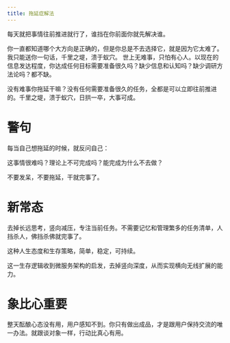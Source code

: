 ```yaml
---
title: 拖延症解法
---
```



每天就把事情往前推进就行了，谁挡在你前面你就先解决谁。

你一直都知道哪个大方向是正确的，但是你总是不去选择它，就是因为它太难了。我只能送你一句话，千里之堤，溃于蚁穴。
世上无难事，只怕有心人。以现在的信息发达程度，你达成任何目标需要准备很久吗？缺少信息和认知吗？缺少调研方法论吗？都不缺。

没有难事你拖延干嘛？没有任何需要准备很久的任务，全都是可以立即往前推进的。千里之堤，溃于蚁穴，日拱一卒，大事可成。

# 警句

每当自己想拖延的时候，就反问自己：

这事情很难吗？理论上不可完成吗？能完成为什么不去做？

不要发呆，不要拖延，干就完事了。

# 新常态

去掉长远思考，竖向减压，专注当前任务。不需要记忆和管理繁多的任务清单，人挡杀人，佛挡杀佛就完事了。

这种人生态度和生存策略，简单，稳定，可持续。

这一生存逻辑收到微服务架构的启发，去掉竖向深度，从而实现横向无线扩展的能力。

# 象比心重要

整天酝酿心态没有用，用户感知不到。你只有做出成品，才是跟用户保持交流的唯一办法。就跟谈对象一样，行动比真心有用。